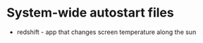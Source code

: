System-wide autostart files
===========================

* redshift - app that changes screen temperature along the sun
